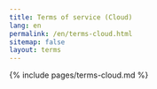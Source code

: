```yaml
---
title: Terms of service (Cloud) 
lang: en
permalink: /en/terms-cloud.html
sitemap: false
layout: terms
---
```


{% include pages/terms-cloud.md %}
          
